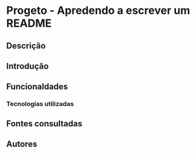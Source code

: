 # Progeto - Apredendo a escrever um README

## Descrição 

## Introdução 

## Funcionaldades

### Tecnologias utilizadas

## Fontes consultadas

## Autores